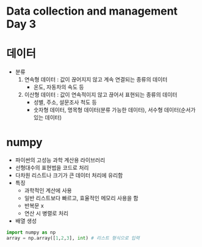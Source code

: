 # Data collection and management Day 3

# 데이터
- 분류
    1. 연속형 데이터 : 값이 끊어지지 않고 계속 연결되는 종류의 데이터
        * 온도, 자동차의 속도 등
    2. 이산형 데이터 : 값이 연속적이지 않고 끊어서 표현되는 종류의 데이터
        * 성별, 주소, 설문조사 척도 등
        * 숫자형 데이터, 명목형 데이터(분류 가능한 데이터), 서수형 데이터(순서가 있는 데이터)

# numpy
- 파이썬의 고성능 과학 계산용 라이브러리
- 선형대수의 표현법을 코드로 처리
- 다차원 리스트나 크기가 큰 데이터 처리에 유리함
- 특징
    - 과학적인 계산에 사용
    - 일반 리스트보다 빠르고, 효율적인 메모리 사용을 함
    - 반복문 x
    - 연산 시 병렬로 처리
- 배열 생성
```python
import numpy as np
array = np.array([1,2,3], int) # 리스트 형식으로 입력
```